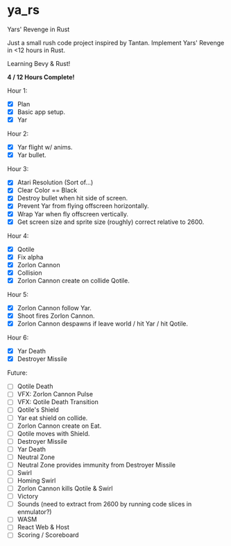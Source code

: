 # ya_rs

Yars' Revenge in Rust

Just a small rush code project inspired by Tantan.
Implement Yars' Revenge in <12 hours in Rust.

Learning Bevy & Rust!

**4 / 12 Hours Complete!**

Hour 1:
- [x] Plan
- [x] Basic app setup.
- [x] Yar
 
Hour 2:
- [x] Yar flight w/ anims.
- [x] Yar bullet.
  
Hour 3:
- [x] Atari Resolution (Sort of...)
- [x] Clear Color == Black
- [x] Destroy bullet when hit side of screen.
- [x] Prevent Yar from flying offscreen horizontally.
- [x] Wrap Yar when fly offscreen vertically.
- [x] Get screen size and sprite size (roughly) correct relative to 2600.
 
Hour 4:
- [x] Qotile
- [x] Fix alpha
- [x] Zorlon Cannon
- [x] Collision
- [x] Zorlon Cannon create on collide Qotile.

Hour 5:
- [x] Zorlon Cannon follow Yar.
- [x] Shoot fires Zorlon Cannon.
- [x] Zorlon Cannon despawns if leave world / hit Yar / hit Qotile.

Hour 6:
- [x] Yar Death
- [x] Destroyer Missile

Future:
- [ ] Qotile Death
- [ ] VFX: Zorlon Cannon Pulse
- [ ] VFX: Qotile Death Transition
- [ ] Qotile's Shield
- [ ] Yar eat shield on collide.
- [ ] Zorlon Cannon create on Eat.
- [ ] Qotile moves with Shield.
- [ ] Destroyer Missile
- [ ] Yar Death
- [ ] Neutral Zone
- [ ] Neutral Zone provides immunity from Destroyer Missile
- [ ] Swirl
- [ ] Homing Swirl
- [ ] Zorlon Cannon kills Qotile & Swirl
- [ ] Victory
- [ ] Sounds (need to extract from 2600 by running code slices in enmulator?)
- [ ] WASM
- [ ] React Web & Host
- [ ] Scoring / Scoreboard